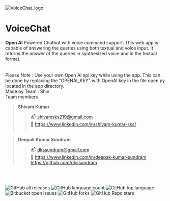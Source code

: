 ![VoiceChat_logo](https://user-images.githubusercontent.com/68140446/229504924-ef8ca747-308c-4f41-9f33-16921dcaa96c.png)
# VoiceChat
**Open AI** Powered Chatbot with voice command support.
This web app is capable of answering the queries using both textual and voice input. 
It returns the answer of the queries in synthesized voice and in the textual format.
<br>
<br>
<br>
Please Note : Use your own Open AI api key while using the app.
This can be done by replacing the "OPENAI_KEY" with OpenAI key in the file open.py located in the app directory.
<br>
Made by Team : Shiv<br>
Team members
>**Shivam Kumar**<br> 
>>📬 shivamsks219@gmail.com<br>
>>🔗 https://www.linkedin.com/in/shivam-kumar-sks/<br><br>

>**Deepak Kumar Sundram**<br>
>>📬 dkssundram@gmail.com<br>
>>🔗 https://www.linkedin.com/in/deepak-kumar-sundram<br>
>>  https://github.com/dkssundram
<br>
<br>

![GitHub all releases](https://img.shields.io/github/downloads/shivamsks219/VoiceChat/total)
![GitHub language count](https://img.shields.io/github/languages/count/shivamsks219/VoiceChat)
![GitHub top language](https://img.shields.io/github/languages/top/shivamsks219/VoiceChat?color=yellow)
![Bitbucket open issues](https://img.shields.io/bitbucket/issues/shivamsks219/VoiceChat)
![GitHub forks](https://img.shields.io/github/forks/shivamsks219/VoiceChat?style=social)
![GitHub Repo stars](https://img.shields.io/github/stars/shivamsks219/VoiceChat?style=social)

